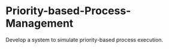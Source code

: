 # Priority-based-Process-Management
Develop a system to  simulate priority-based  process execution.
